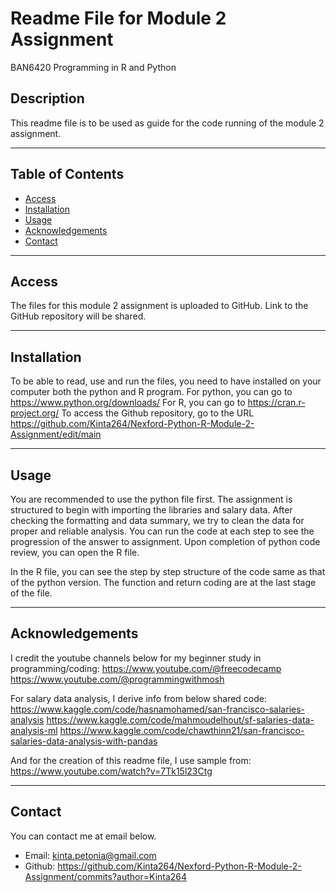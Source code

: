 # **Readme File for Module 2 Assignment**
BAN6420 Programming in R and Python

## **Description**

This readme file is to be used as guide for the code running of the module 2 assignment.

---

## **Table of Contents**

- [Access](#access)
- [Installation](#installation)
- [Usage](#usage)
- [Acknowledgements](#acknowledgements)
- [Contact](#contact)

---

## **Access**

The files for this module 2 assignment is uploaded to GitHub. Link to the GitHub repository will be shared.

---

## **Installation**

To be able to read, use and run the files, you need to have installed on your computer both the python and R program.
For python, you can go to https://www.python.org/downloads/ 
For R, you can go to https://cran.r-project.org/
To access the Github repository, go to the URL https://github.com/Kinta264/Nexford-Python-R-Module-2-Assignment/edit/main

---

## **Usage**

You are recommended to use the python file first.
The assignment is structured to begin with importing the libraries and salary data.
After checking the formatting and data summary, we try to clean the data for proper and reliable analysis.
You can run the code at each step to see the progression of the answer to assignment.
Upon completion of python code review, you can open the R file.

In the R file, you can see the step by step structure of the code same as that of the python version.
The function and return coding are at the last stage of the file.

---

## **Acknowledgements**

I credit the youtube channels below for my beginner study in programming/coding:
https://www.youtube.com/@freecodecamp
https://www.youtube.com/@programmingwithmosh

For salary data analysis, I derive info from below shared code:
https://www.kaggle.com/code/hasnamohamed/san-francisco-salaries-analysis
https://www.kaggle.com/code/mahmoudelhout/sf-salaries-data-analysis-ml
https://www.kaggle.com/code/chawthinn21/san-francisco-salaries-data-analysis-with-pandas

And for the creation of this readme file, I use sample from:
https://www.youtube.com/watch?v=7Tk15l23Ctg 


---

## **Contact**

You can contact me at email below.

- Email: kinta.petonia@gmail.com
- Github: https://github.com/Kinta264/Nexford-Python-R-Module-2-Assignment/commits?author=Kinta264
